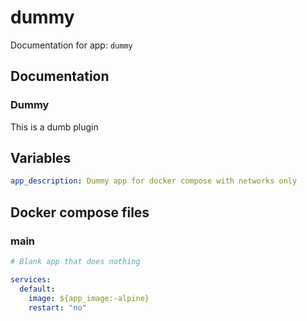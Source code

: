 
# dummy

Documentation for app: `dummy`

## Documentation

### Dummy

This is a dumb plugin



## Variables

``` yaml title="vars.yml"
app_description: Dummy app for docker compose with networks only
```

## Docker compose files





### main


``` yaml title="docker-compose.yml"
# Blank app that does nothing

services:
  default:
    image: ${app_image:-alpine}
    restart: "no"

```


